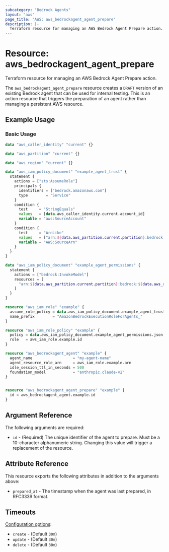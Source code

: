 ```yaml
---
subcategory: "Bedrock Agents"
layout: "aws"
page_title: "AWS: aws_bedrockagent_agent_prepare"
description: |-
  Terraform resource for managing an AWS Bedrock Agent Prepare action.
---
```


# Resource: aws_bedrockagent_agent_prepare

Terraform resource for managing an AWS Bedrock Agent Prepare action.

The `aws_bedrockagent_agent_prepare` resource creates a `DRAFT` version of an existing Bedrock agent that can be used for internal testing. This is an action resource that triggers the preparation of an agent rather than managing a persistent AWS resource.

## Example Usage

### Basic Usage

```terraform
data "aws_caller_identity" "current" {}

data "aws_partition" "current" {}

data "aws_region" "current" {}

data "aws_iam_policy_document" "example_agent_trust" {
  statement {
    actions = ["sts:AssumeRole"]
    principals {
      identifiers = ["bedrock.amazonaws.com"]
      type        = "Service"
    }
    condition {
      test     = "StringEquals"
      values   = [data.aws_caller_identity.current.account_id]
      variable = "aws:SourceAccount"
    }
    condition {
      test     = "ArnLike"
      values   = ["arn:${data.aws_partition.current.partition}:bedrock:${data.aws_region.current.region}:${data.aws_caller_identity.current.account_id}:agent/*"]
      variable = "AWS:SourceArn"
    }
  }
}

data "aws_iam_policy_document" "example_agent_permissions" {
  statement {
    actions = ["bedrock:InvokeModel"]
    resources = [
      "arn:${data.aws_partition.current.partition}:bedrock:${data.aws_region.current.region}::foundation-model/anthropic.claude-v2",
    ]
  }
}

resource "aws_iam_role" "example" {
  assume_role_policy = data.aws_iam_policy_document.example_agent_trust.json
  name_prefix        = "AmazonBedrockExecutionRoleForAgents_"
}

resource "aws_iam_role_policy" "example" {
  policy = data.aws_iam_policy_document.example_agent_permissions.json
  role   = aws_iam_role.example.id
}

resource "aws_bedrockagent_agent" "example" {
  agent_name                  = "my-agent-name"
  agent_resource_role_arn     = aws_iam_role.example.arn
  idle_session_ttl_in_seconds = 500
  foundation_model            = "anthropic.claude-v2"
}


resource "aws_bedrockagent_agent_prepare" "example" {
  id = aws_bedrockagent_agent.example.id
}
```

## Argument Reference

The following arguments are required:

* `id` - (Required) The unique identifier of the agent to prepare. Must be a 10-character alphanumeric string. Changing this value will trigger a replacement of the resource.

## Attribute Reference

This resource exports the following attributes in addition to the arguments above:

* `prepared_at` - The timestamp when the agent was last prepared, in RFC3339 format.

## Timeouts

[Configuration options](https://developer.hashicorp.com/terraform/language/resources/syntax#operation-timeouts):

* `create` - (Default `30m`)
* `update` - (Default `30m`)
* `delete` - (Default `30m`)
